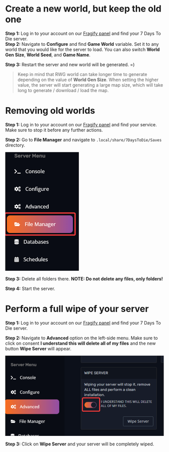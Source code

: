 # **Create a new world, but keep the old one**

**Step 1:** Log in to your account on our [Fragify panel](https://panel.fragify.net/auth/login) and find your 7 Days To Die server.  
**Step 2:** Navigate to **Configure** and find **Game World** variable. Set it to any world that you would like for the server to load. You can also switch **World Gen Size**, **World Seed**, and **Game Name**.

**Step 3:** Restart the server and new world will be generated. =)

>Keep in mind that RWG world can take longer time to generate depending on the value of **World Gen Size**. 
When setting the higher value, the server will start generating a large map size, which will take long to generate / download / load the map.

# **Removing old worlds**

**Step 1:** Log in to your account on our [Fragify panel](https://panel.fragify.net/auth/login) and find your service. Make sure to stop it before any further actions.

**Step 2:** Go to **File Manager** and navigate to `.local/share/7DaysToDie/Saves` directory.  

![File Manager](images/file-manager.png)

**Step 3:** Delete all folders there. **NOTE: Do not delete any files, only folders!**  

**Step 4:** Start the server.

# **Perform a full wipe of your server**

**Step 1:** Log in to your account on our [Fragify panel](https://panel.fragify.net/auth/login) and find your 7 Days To Die server.  

**Step 2:** Navigate to **Advanced** option on the left-side menu. Make sure to click on consent **I understand this will delete all of my files** and the new button **Wipe Server** will appear.  

![Wipe Server](images/wipe-server.png)

**Step 3:** Click on **Wipe Server** and your server will be completely wiped. 